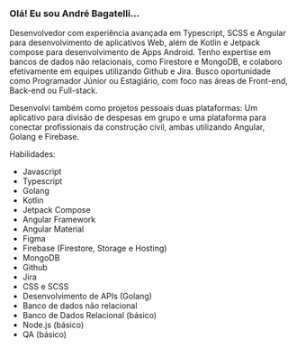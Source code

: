 ###  Olá! Eu sou André Bagatelli...

Desenvolvedor com experiência avançada em Typescript, SCSS e Angular para desenvolvimento de aplicativos Web, além de Kotlin e Jetpack compose para desenvolvimento de Apps Android.
Tenho expertise em bancos de dados não relacionais, como Firestore e MongoDB, e colaboro efetivamente em equipes utilizando Github e Jira.
Busco oportunidade como Programador Júnior ou Estagiário, com foco nas áreas de Front-end, Back-end ou Full-stack.

Desenvolvi também como projetos pessoais duas plataformas: 
Um aplicativo para divisão de despesas em grupo e uma plataforma para conectar profissionais da construção civil, ambas utilizando Angular, Golang e Firebase.

Habilidades:
- Javascript
- Typescript
- Golang
- Kotlin
- Jetpack Compose
- Angular Framework
- Angular Material
- Figma
- Firebase (Firestore, Storage e Hosting)
- MongoDB
- Github
- Jira
- CSS e SCSS
- Desenvolvimento de APIs (Golang)
- Banco de dados não relacional
- Banco de Dados Relacional (básico)
- Node.js (básico)
- QA (básico)
